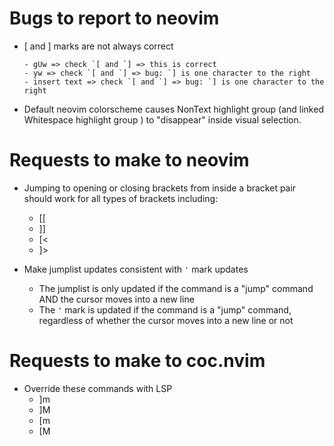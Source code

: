 # Bugs to report to neovim
- [ and ] marks are not always correct
    ```
    - gUw => check `[ and `] => this is correct
    - yw => check `[ and `] => bug: `] is one character to the right
    - insert text => check `[ and `] => bug: `] is one character to the right
    ```

- Default neovim colorscheme causes NonText highlight group (and linked Whitespace highlight group ) to "disappear" inside visual selection.


# Requests to make to neovim
- Jumping to opening or closing brackets from inside a bracket pair should work for all types of brackets including:
    - [[
    - ]]
    - [<
    - ]>

- Make jumplist updates consistent with `'` mark updates
    - The jumplist is only updated if the command is a "jump" command AND the cursor moves into a new line
    - The `'` mark is updated if the command is a "jump" command, regardless of whether the cursor moves into a new line or not

# Requests to make to coc.nvim
- Override these commands with LSP
    - ]m
    - ]M
    - [m
    - [M
